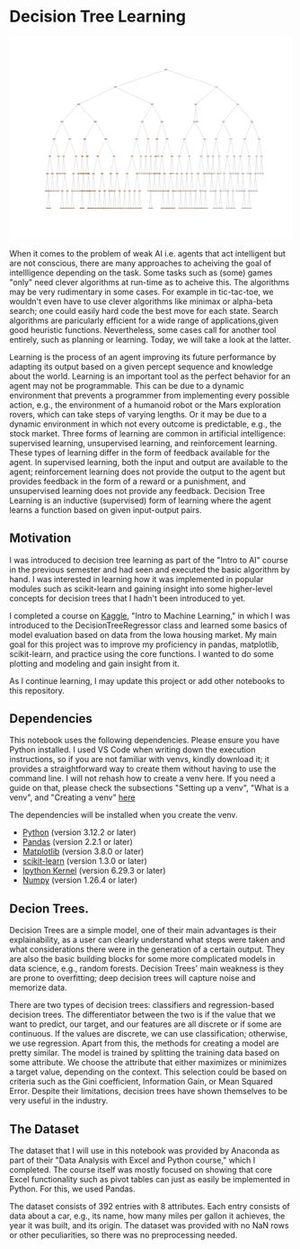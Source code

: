 # Decision Tree Learning

<img src=".\Decision_Tree.png">

When it comes to the problem of weak AI i.e. agents that act intelligent but are not conscious, there are many approaches to acheiving the goal of intellligence depending on the task. Some tasks such as (some) games "only" need clever algorithms at run-time as to acheive this. The algorithms may be very rudimentary in some cases. For example in tic-tac-toe, we wouldn't even have to use clever algorithms like minimax or alpha-beta search; one could easily hard code the best move for each state. Search algorithms are paricularly efficient for a wide range of applications,given good heuristic functions. Nevertheless, some cases call for another tool entirely, such as planning or learning. Today, we will take a look at the latter.


Learning is the process of an agent improving its future performance by adapting its output based on a given percept sequence and knowledge about the world. Learning is an important tool as the perfect behavior for an agent may not be programmable. This can be due to a dynamic environment that prevents a programmer from implementing every possible action, e.g., the environment of a humanoid robot or the Mars exploration rovers, which can take steps of varying lengths. Or it may be due to a dynamic environment in which not every outcome is predictable, e.g., the stock market. Three forms of learning are common in artificial intelligence: supervised learning, unsupervised learning, and reinforcement learning. These types of learning differ in the form of feedback available for the agent. In supervised learning, both the input and output are available to the agent; reinforcement learning does not provide the output to the agent but provides feedback in the form of a reward or a punishment, and unsupervised learning does not provide any feedback. Decision Tree Learning is an inductive (supervised) form of learning where the agent learns a function based on given input-output pairs.

## Motivation

I was introduced to decision tree learning as part of the "Intro to AI" course in the previous semester and had seen and executed the basic algorithm by hand. I was interested in learning how it was implemented in popular modules such as scikit-learn and gaining insight into some higher-level concepts for decision trees that I hadn't been introduced to yet.

I completed a course on [Kaggle](https://www.kaggle.com/), "Intro to Machine Learning," in which I was introduced to the DecisionTreeRegressor class and learned some basics of model evaluation based on data from the Iowa housing market. My main goal for this project was to improve my proficiency in pandas, matplotlib, scikit-learn, and practice using the core functions. I wanted to do some plotting and modeling and gain insight from it.

As I continue learning, I may update this project or add other notebooks to this repository.


## Dependencies

This notebook uses the following dependencies. Please ensure you have Python installed. I used VS Code when writing down the execution instructions, so if you are not familiar with venvs, kindly download it; it provides a straightforward way to create them without having to use the command line. I will not rehash how to create a venv here. If you need a guide on that, please check the subsections "Setting up a venv", "What is a venv", and "Creating a venv" [here](https://github.com/Kena-Njonge/Grade_Analysis)

The dependencies will be installed when you create the venv.

- [Python](https://www.python.org/) (version 3.12.2 or later)
- [Pandas](https://pandas.pydata.org/) (version 2.2.1 or later)
- [Matplotlib](https://matplotlib.org/) (version 3.8.0 or later)
- [scikit-learn](https://scikit-learn.org/stable/) (version 1.3.0 or later)
- [Ipython Kernel](https://ipython.org/) (version 6.29.3 or later)
- [Numpy](https://numpy.org/) (version 1.26.4 or later)




## Decion Trees.

Decision Trees are a simple model, one of their main advantages is their explainability, as a user can clearly understand what steps were taken and what considerations there were in the generation of a certain output. They are also the basic building blocks for some more complicated models in data science, e.g., random forests. Decision Trees' main weakness is they are prone to overfitting; deep decision trees will capture noise and memorize data.


There are two types of decision trees: classifiers and regression-based decision trees. The differentiator between the two is if the value that we want to predict, our target, and our features are all discrete or if some are continuous. If the values are discrete, we can use classification; otherwise, we use regression. Apart from this, the methods for creating a model are pretty similar. The model is trained by splitting the training data based on some attribute. We choose the attribute that either maximizes or minimizes a target value, depending on the context. This selection could be based on criteria such as the Gini coefficient, Information Gain, or Mean Squared Error. Despite their limitations, decision trees have shown themselves to be very useful in the industry.

## The Dataset

The dataset that I will use in this notebook was provided by Anaconda as part of their "Data Analysis with Excel and Python course," which I completed. The course itself was mostly focused on showing that core Excel functionality such as pivot tables can just as easily be implemented in Python. For this, we used Pandas.

The dataset consists of 392 entries with 8 attributes. Each entry consists of data about a car, e.g., its name, how many miles per gallon it achieves, the year it was built, and its origin. The dataset was provided with no NaN rows or other peculiarities, so there was no preprocessing needed.
